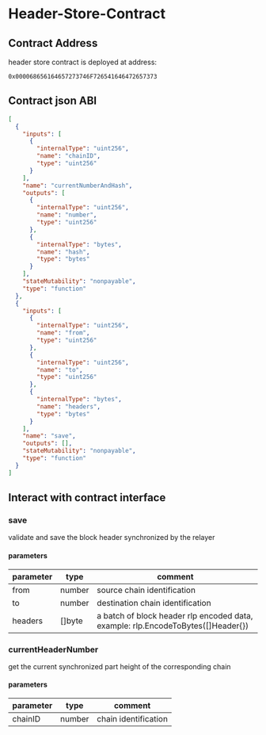 # Header-Store-Contract

## Contract Address

header store contract is deployed at address:

```
0x000068656164657273746F726541646472657373
```

## Contract json ABI

```json
[
  {
    "inputs": [
      {
        "internalType": "uint256",
        "name": "chainID",
        "type": "uint256"
      }
    ],
    "name": "currentNumberAndHash",
    "outputs": [
      {
        "internalType": "uint256",
        "name": "number",
        "type": "uint256"
      },
      {
        "internalType": "bytes",
        "name": "hash",
        "type": "bytes"
      }
    ],
    "stateMutability": "nonpayable",
    "type": "function"
  },
  {
    "inputs": [
      {
        "internalType": "uint256",
        "name": "from",
        "type": "uint256"
      },
      {
        "internalType": "uint256",
        "name": "to",
        "type": "uint256"
      },
      {
        "internalType": "bytes",
        "name": "headers",
        "type": "bytes"
      }
    ],
    "name": "save",
    "outputs": [],
    "stateMutability": "nonpayable",
    "type": "function"
  }
]
```

## Interact with contract interface

### save

validate and save the block header synchronized by the relayer

#### parameters

| parameter| type   | comment |
| -------- | ------ | ------- |
| from     | number | source chain identification |
| to       | number | destination chain identification |
| headers  | []byte | a batch of block header rlp encoded data, example: rlp.EncodeToBytes([]Header{}) |

### currentHeaderNumber

get the current synchronized part height of the corresponding chain

#### parameters

| parameter | type   | comment |
| --------- | ------ | ------- |
| chainID   | number | chain identification |

